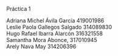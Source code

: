 Práctica 1

Adriana Michel Ávila García 419001986  
Leslie Paola Gallegos Salgado 314089830  
Hugo Rafael Ibarra Alarcón 316321558  
Samantha Mora Abonce, 317010945  
Arely Nava May 314206396




